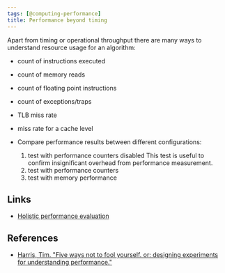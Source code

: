 ```yaml
---
tags: [@computing-performance]
title: Performance beyond timing
---
```


Apart from timing or operational throughput there are many ways to understand resource usage for an algorithm:
  - count of instructions executed
  - count of memory reads
  - count of floating point instructions
  - count of exceptions/traps
  - TLB miss rate
  - miss rate for a cache level

- Compare performance results between different configurations:
  1. test with performance counters disabled
     This test is useful to confirm insignificant overhead from performance measurement.
  2. test with performance counters
  3. test with memory performance

## Links
- [Holistic performance evaluation](202004021252.md)

## References
- [Harris, Tim. "Five ways not to fool yourself. or: designing experiments for understanding performance."](refs/harris-tim_five-ways.pdf)
